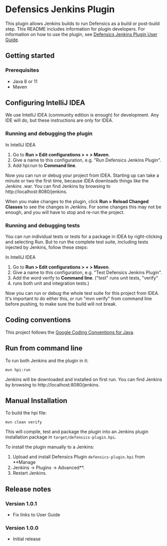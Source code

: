 # Defensics Jenkins Plugin

This plugin allows Jenkins builds to run Defensics as a build or post-build 
step. This README includes information for plugin developers. For information 
on how to use the plugin, see [Defensics Jenkins Plugin User 
Guide](doc/user-guide.md).

## Getting started

### Prerequisites

- Java 8 or 11
- Maven

## Configuring IntelliJ IDEA

We use IntelliJ IDEA (community edition is enough) for development. Any IDE will 
do, but these instructions are only for IDEA.

### Running and debugging the plugin

In IntelliJ IDEA
1. Go to **Run > Edit configurations > + > Maven**.
2. Give a name to this configuration, e.g. "Run Defensics Jenkins Plugin".
3. Add hpi:run to **Command line**.

Now you can run or debug your project from IDEA. Starting up can take a minute 
or two the first time, because IDEA downloads things like the Jenkins .war. You 
can find Jenkins by browsing to http://localhost:8080/jenkins.

When you make changes to the plugin, click **Run > Reload Changed Classes** to 
see the changes in Jenkins. For some changes this may not be enough, and you 
will have to stop and re-run the project.

### Running and debugging tests

You can run individual tests or tests for a package in IDEA by right-clicking 
and selecting Run. But to run the complete test suite, including tests injected 
by Jenkins, follow these steps:

In IntelliJ IDEA
1. Go to **Run > Edit configurations > + > Maven**.
2. Give a name to this configuration, e.g. "Test Defensics Jenkins Plugin".
3. Add the word verify to **Command line**. ("test" runs unit tests, "verify" 
4. runs both unit and integration tests.)

Now you can run or debug the whole test suite for this project from IDEA. It's 
important to do either this, or run "mvn verify" from command line before 
pushing, to make sure the build will not break.

## Coding conventions

This project follows the [Google Coding Conventions for 
Java](https://google.github.io/styleguide/javaguide.html).

## Run from command line

To run both Jenkins and the plugin in it:

`mvn hpi:run` 

Jenkins will be downloaded and installed on first run. You can find Jenkins by 
browsing to http://localhost:8080/jenkins.

## Manual Installation

To build the hpi file:

`mvn clean verify`

This will compile, test and package the plugin into an Jenkins plugin 
installation package in `target/defensics-plugin.hpi`.

To install the plugin manually to a Jenkins:

1. Upload and install Defensics Plugin `defensics-plugin.hpi` from **Manage 
2. Jenkins -> Plugins -> Advanced**.
3. Restart Jenkins.

## Release notes

### Version 1.0.1
- Fix links to User Guide

### Version 1.0.0
 - Initial release